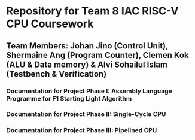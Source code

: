 # Repository for Team 8 IAC RISC-V CPU Coursework

## Team Members: Johan Jino (Control Unit), Shermaine Ang (Program Counter), Clemen Kok (ALU & Data memory) & Alvi Sohailul Islam (Testbench & Verification)

### Documentation for Project Phase I: Assembly Language Programme for F1 Starting Light Algorithm

### Documentation for Project Phase II: Single-Cycle CPU

### Documentation for Project Phase III: Pipelined CPU
